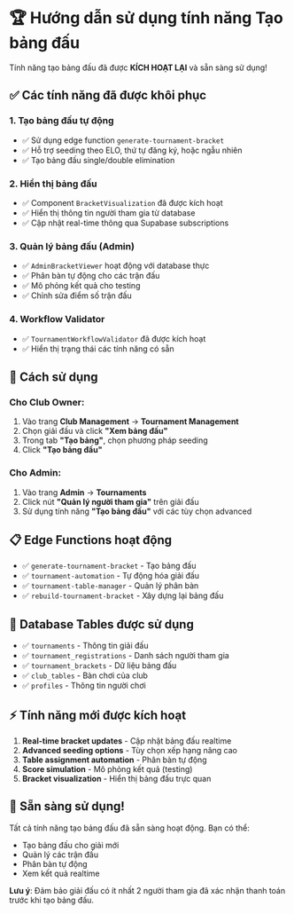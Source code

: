 # 🏆 Hướng dẫn sử dụng tính năng Tạo bảng đấu

Tính năng tạo bảng đấu đã được **KÍCH HOẠT LẠI** và sẵn sàng sử dụng!

## ✅ Các tính năng đã được khôi phục

### 1. **Tạo bảng đấu tự động**

- ✅ Sử dụng edge function `generate-tournament-bracket`
- ✅ Hỗ trợ seeding theo ELO, thứ tự đăng ký, hoặc ngẫu nhiên
- ✅ Tạo bảng đấu single/double elimination

### 2. **Hiển thị bảng đấu**

- ✅ Component `BracketVisualization` đã được kích hoạt
- ✅ Hiển thị thông tin người tham gia từ database
- ✅ Cập nhật real-time thông qua Supabase subscriptions

### 3. **Quản lý bảng đấu (Admin)**

- ✅ `AdminBracketViewer` hoạt động với database thực
- ✅ Phân bàn tự động cho các trận đấu
- ✅ Mô phỏng kết quả cho testing
- ✅ Chỉnh sửa điểm số trận đấu

### 4. **Workflow Validator**

- ✅ `TournamentWorkflowValidator` đã được kích hoạt
- ✅ Hiển thị trạng thái các tính năng có sẵn

## 🚀 Cách sử dụng

### Cho Club Owner:

1. Vào trang **Club Management** → **Tournament Management**
2. Chọn giải đấu và click **"Xem bảng đấu"**
3. Trong tab **"Tạo bảng"**, chọn phương pháp seeding
4. Click **"Tạo bảng đấu"**

### Cho Admin:

1. Vào trang **Admin** → **Tournaments**
2. Click nút **"Quản lý người tham gia"** trên giải đấu
3. Sử dụng tính năng **"Tạo bảng đấu"** với các tùy chọn advanced

## 📋 Edge Functions hoạt động

- ✅ `generate-tournament-bracket` - Tạo bảng đấu
- ✅ `tournament-automation` - Tự động hóa giải đấu
- ✅ `tournament-table-manager` - Quản lý phân bàn
- ✅ `rebuild-tournament-bracket` - Xây dựng lại bảng đấu

## 🔧 Database Tables được sử dụng

- ✅ `tournaments` - Thông tin giải đấu
- ✅ `tournament_registrations` - Danh sách người tham gia
- ✅ `tournament_brackets` - Dữ liệu bảng đấu
- ✅ `club_tables` - Bàn chơi của club
- ✅ `profiles` - Thông tin người chơi

## ⚡ Tính năng mới được kích hoạt

1. **Real-time bracket updates** - Cập nhật bảng đấu realtime
2. **Advanced seeding options** - Tùy chọn xếp hạng nâng cao
3. **Table assignment automation** - Phân bàn tự động
4. **Score simulation** - Mô phỏng kết quả (testing)
5. **Bracket visualization** - Hiển thị bảng đấu trực quan

## 🎯 Sẵn sàng sử dụng!

Tất cả tính năng tạo bảng đấu đã sẵn sàng hoạt động. Bạn có thể:

- Tạo bảng đấu cho giải mới
- Quản lý các trận đấu
- Phân bàn tự động
- Xem kết quả realtime

**Lưu ý**: Đảm bảo giải đấu có ít nhất 2 người tham gia đã xác nhận thanh toán trước khi tạo bảng đấu.
